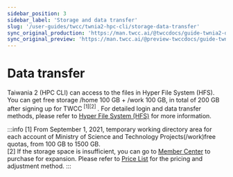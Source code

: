 ```yaml
---
sidebar_position: 3
sidebar_label: 'Storage and data transfer'
slug: '/user-guides/twcc/twnia2-hpc-cli/storage-data-transfer'
sync_original_production: 'https://man.twcc.ai/@twccdocs/guide-twnia2-data-transfer-zh' 
sync_original_preview: 'https://man.twcc.ai/@preview-twccdocs/guide-twnia2-data-transfer-zh'
---
```


# Data transfer


Taiwania 2 (HPC CLI) can access to the files in Hyper File System (HFS). You can get free storage /home 100 GB + /work 100 GB, in total of 200 GB after signing up for TWCC<sup> [1][2] </sup>. For detailed login and data transfer methods, please refer to [Hyper File System (HFS)](/@twccdocs/doc-hfs-main-en) for more information.

:::info
[1] From September 1, 2021, temporary working directory area for each account of Ministry of Science and Technology Projects(/work)free quotas, from 100 GB to 1500 GB.<br/>
[2] If the storage space is insufficient, you can go to [<ins>Member Center<i class="fa fa-question-circle fa-question-circle-for-service" aria-hidden="true"></i ></ins>](https://man.twcc.ai/@twsdocs/howto-service-access-service-zh) to purchase for expansion. Please refer to [<ins>Price List</ins>](https://www.twcc.ai/doc?page=price#%E9%AB%98%E9%80%9F%E6%AA%94%E6%A1%88%E7%B3%BB%E7%B5%B1-Hyper-File-System-HFS) for the pricing and adjustment method.
:::
